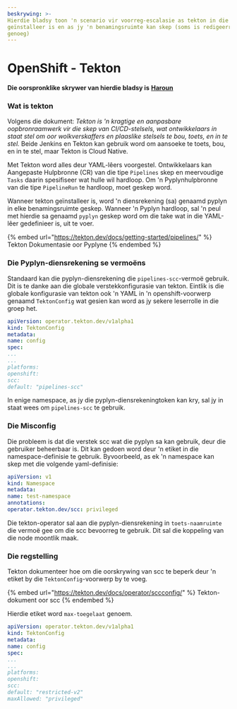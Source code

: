 ```yaml
---
beskrywing: >-
Hierdie bladsy toon 'n scenario vir voorreg-escalasie as tekton in die groep
geïnstalleer is en as jy 'n benamingsruimte kan skep (soms is redigeerregte
genoeg)
---
```


# OpenShift - Tekton

**Die oorspronklike skrywer van hierdie bladsy is** [**Haroun**](https://www.linkedin.com/in/haroun-al-mounayar-571830211)

### Wat is tekton

Volgens die dokument: _Tekton is 'n kragtige en aanpasbare oopbronraamwerk vir die skep van CI/CD-stelsels, wat ontwikkelaars in staat stel om oor wolkverskaffers en plaaslike stelsels te bou, toets, en in te stel._ Beide Jenkins en Tekton kan gebruik word om aansoeke te toets, bou, en in te stel, maar Tekton is Cloud Native.&#x20;

Met Tekton word alles deur YAML-lêers voorgestel. Ontwikkelaars kan Aangepaste Hulpbronne (CR) van die tipe `Pipelines` skep en meervoudige `Tasks` daarin spesifiseer wat hulle wil hardloop. Om 'n Pyplynhulpbronne van die tipe `PipelineRun` te hardloop, moet geskep word.

Wanneer tekton geïnstalleer is, word 'n diensrekening (sa) genaamd pyplyn in elke benamingsruimte geskep. Wanneer 'n Pyplyn hardloop, sal 'n peul met hierdie sa genaamd `pyplyn` geskep word om die take wat in die YAML-lêer gedefinieer is, uit te voer.

{% embed url="https://tekton.dev/docs/getting-started/pipelines/" %}
Tekton Dokumentasie oor Pyplyne
{% endembed %}

### Die Pyplyn-diensrekening se vermoëns

Standaard kan die pyplyn-diensrekening die `pipelines-scc`-vermoë gebruik. Dit is te danke aan die globale verstekkonfigurasie van tekton. Eintlik is die globale konfigurasie van tekton ook 'n YAML in 'n openshift-voorwerp genaamd `TektonConfig` wat gesien kan word as jy sekere leserrolle in die groep het.
```yaml
apiVersion: operator.tekton.dev/v1alpha1
kind: TektonConfig
metadata:
name: config
spec:
...
...
platforms:
openshift:
scc:
default: "pipelines-scc"
```
In enige namespace, as jy die pyplyn-diensrekeningtoken kan kry, sal jy in staat wees om `pipelines-scc` te gebruik.

### Die Misconfig

Die probleem is dat die verstek scc wat die pyplyn sa kan gebruik, deur die gebruiker beheerbaar is. Dit kan gedoen word deur 'n etiket in die namespace-definisie te gebruik. Byvoorbeeld, as ek 'n namespace kan skep met die volgende yaml-definisie:
```yaml
apiVersion: v1
kind: Namespace
metadata:
name: test-namespace
annotations:
operator.tekton.dev/scc: privileged
```
Die tekton-operator sal aan die pyplyn-diensrekening in `toets-naamruimte` die vermoë gee om die scc bevoorreg te gebruik. Dit sal die koppeling van die node moontlik maak.

### Die regstelling

Tekton dokumenteer hoe om die oorskrywing van scc te beperk deur 'n etiket by die `TektonConfig`-voorwerp by te voeg.

{% embed url="https://tekton.dev/docs/operator/sccconfig/" %}
Tekton-dokument oor scc
{% endembed %}

Hierdie etiket word `max-toegelaat` genoem.
```yaml
apiVersion: operator.tekton.dev/v1alpha1
kind: TektonConfig
metadata:
name: config
spec:
...
...
platforms:
openshift:
scc:
default: "restricted-v2"
maxAllowed: "privileged"
```

